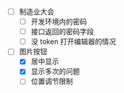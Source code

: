 - [ ] 制造业大会
	- [ ] 开发环境内的密码
	- [ ] 接口返回的密码字段
	- [ ] 没 token 打开编辑器的情况
- [ ] 图片按钮
	- [x] 居中显示
	- [x] 显示多次的问题
	- [ ] 位置调节限制